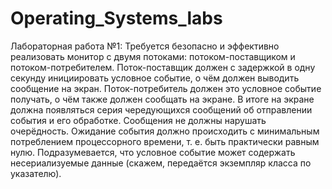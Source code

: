 # Operating_Systems_labs
Лабораторная работа №1: Требуется безопасно и эффективно реализовать монитор с двумя потоками: потоком-поставщиком и потоком-потребителем. Поток-поставщик должен с задержкой в одну секунду инициировать условное событие, о чём должен выводить сообщение на экран. Поток-потребитель должен это условное событие получать, о чём также должен сообщать на экране. В итоге на экране должна появляться серия чередующихся сообщений об отправлении события и его обработке. Сообщения не должны нарушать очерёдность. Ожидание события должно происходить с минимальным потреблением процессорного времени, т. е. быть практически равным нулю. Подразумевается, что условное событие может содержать несериализуемые данные (скажем, передаётся экземпляр класса по указателю).
